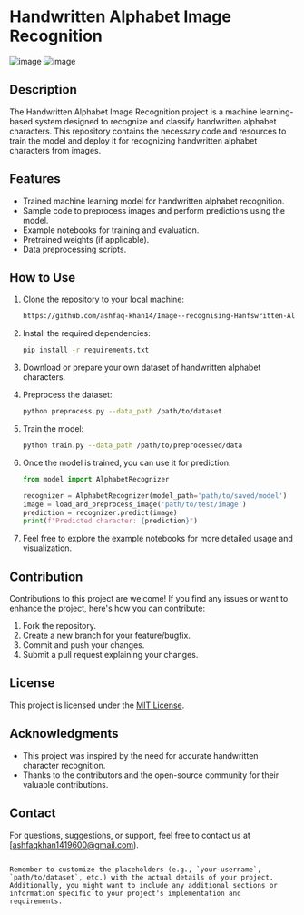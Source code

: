 # Handwritten Alphabet Image Recognition
![image](https://github.com/ashfaq-khan14/Image--recognising-Hanfswritten-Alphets/assets/120010803/291739ad-7026-441d-ac5f-6d51aade61c0)
![image](https://github.com/ashfaq-khan14/Image--recognising-Hanfswritten-Alphets/assets/120010803/75ab4c1c-7a8d-465f-919e-806cd8320d6a)


## Description

The Handwritten Alphabet Image Recognition project is a machine learning-based system designed to recognize and classify handwritten alphabet characters. This repository contains the necessary code and resources to train the model and deploy it for recognizing handwritten alphabet characters from images.

## Features

- Trained machine learning model for handwritten alphabet recognition.
- Sample code to preprocess images and perform predictions using the model.
- Example notebooks for training and evaluation.
- Pretrained weights (if applicable).
- Data preprocessing scripts.

## How to Use

1. Clone the repository to your local machine:

   ```bash
   https://github.com/ashfaq-khan14/Image--recognising-Hanfswritten-Alphets/tree/main
   ```

2. Install the required dependencies:

   ```bash
   pip install -r requirements.txt
   ```

3. Download or prepare your own dataset of handwritten alphabet characters.

4. Preprocess the dataset:

   ```bash
   python preprocess.py --data_path /path/to/dataset
   ```

5. Train the model:

   ```bash
   python train.py --data_path /path/to/preprocessed/data
   ```

6. Once the model is trained, you can use it for prediction:

   ```python
   from model import AlphabetRecognizer

   recognizer = AlphabetRecognizer(model_path='path/to/saved/model')
   image = load_and_preprocess_image('path/to/test/image')
   prediction = recognizer.predict(image)
   print(f"Predicted character: {prediction}")
   ```

7. Feel free to explore the example notebooks for more detailed usage and visualization.

## Contribution

Contributions to this project are welcome! If you find any issues or want to enhance the project, here's how you can contribute:

1. Fork the repository.
2. Create a new branch for your feature/bugfix.
3. Commit and push your changes.
4. Submit a pull request explaining your changes.

## License

This project is licensed under the [MIT License](LICENSE).

## Acknowledgments

- This project was inspired by the need for accurate handwritten character recognition.
- Thanks to the contributors and the open-source community for their valuable contributions.

## Contact

For questions, suggestions, or support, feel free to contact us at [ashfaqkhan1419600@gmail.com).
```

Remember to customize the placeholders (e.g., `your-username`, `path/to/dataset`, etc.) with the actual details of your project. Additionally, you might want to include any additional sections or information specific to your project's implementation and requirements.
